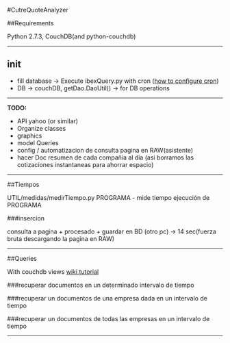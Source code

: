 #CutreQuoteAnalyzer

##Requirements

Python 2.7.3, CouchDB(and python-couchdb)

---
## init

* fill database -> Execute ibexQuery.py with cron
([how to configure cron](http://www.codigonomada.com/como-anadir-tareas-programadas-con-cron-linux/))
* DB -> couchDB, getDao.DaoUtil() -> for DB operations

---
**TODO:**

* API yahoo (or similar)
* Organize classes
* graphics
* model Queries
* config / automatizacion de consulta pagina en RAW(asistente)
* hacer Doc resumen de cada compañia al dia (asi borramos las cotizaciones instantaneas para ahorrar espacio)

---
##Tiempos

UTIL/medidas/medirTiempo.py PROGRAMA - mide tiempo ejecución de PROGRAMA

###insercion

consulta a pagina + procesado + guardar en BD (otro pc) -> 14 sec(fuerza bruta descargando la pagina en RAW)

---
##Queries

With couchdb views
[wiki](http://wiki.apache.org/couchdb/Introduction_to_CouchDB_views),[tutorial](http://guide.couchdb.org/draft/views.html)

###recuperar documentos en un determinado intervalo de tiempo

###recuperar un documentos de una empresa dada en un intervalo de tiempo

###recuperar un documentos de todas las empresas en un intervalo de tiempo

---

